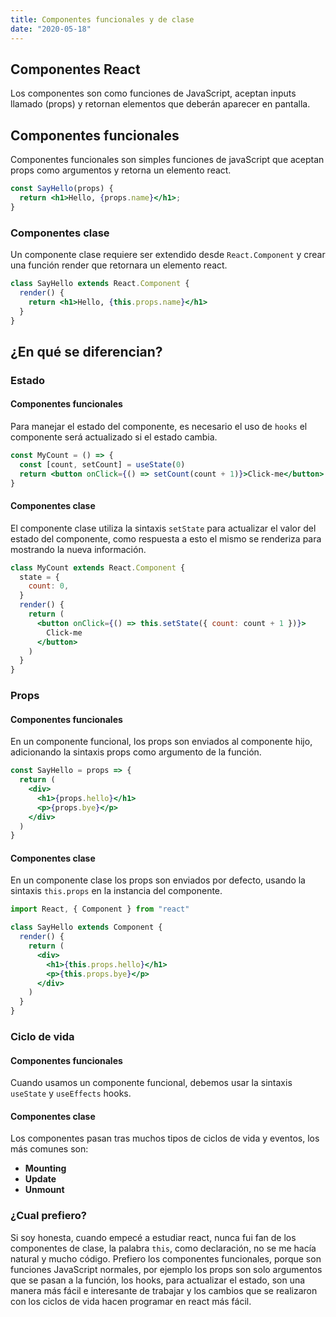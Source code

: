 ```yaml
---
title: Componentes funcionales y de clase
date: "2020-05-18"
---
```


## Componentes React

Los componentes son como funciones de JavaScript, aceptan inputs llamado (props) y retornan elementos que deberán aparecer en pantalla.

## Componentes funcionales

Componentes funcionales son simples funciones de javaScript que aceptan props como argumentos y retorna un elemento react.

```jsx
const SayHello(props) {
  return <h1>Hello, {props.name}</h1>;
}
```

### Componentes clase

Un componente clase requiere ser extendido desde `React.Component` y crear una función render que retornara un elemento react.

```jsx
class SayHello extends React.Component {
  render() {
    return <h1>Hello, {this.props.name}</h1>
  }
}
```

## ¿En qué se diferencian?

### Estado

#### Componentes funcionales

Para manejar el estado del componente, es necesario el uso de `hooks` el componente será actualizado si el estado cambia.

```jsx
const MyCount = () => {
  const [count, setCount] = useState(0)
  return <button onClick={() => setCount(count + 1)}>Click-me</button>
}
```

#### Componentes clase

El componente clase utiliza la sintaxis `setState` para actualizar el valor del estado del componente, como respuesta a esto el mismo se renderiza para mostrando la nueva información.

```jsx
class MyCount extends React.Component {
  state = {
    count: 0,
  }
  render() {
    return (
      <button onClick={() => this.setState({ count: count + 1 })}>
        Click-me
      </button>
    )
  }
}
```

### Props

#### Componentes funcionales

En un componente funcional, los props son enviados al componente hijo, adicionando la sintaxis props como argumento de la función.

```jsx
const SayHello = props => {
  return (
    <div>
      <h1>{props.hello}</h1>
      <p>{props.bye}</p>
    </div>
  )
}
```

#### Componentes clase

En un componente clase los props son enviados por defecto, usando la sintaxis `this.props` en la instancia del componente.

```jsx
import React, { Component } from "react"

class SayHello extends Component {
  render() {
    return (
      <div>
        <h1>{this.props.hello}</h1>
        <p>{this.props.bye}</p>
      </div>
    )
  }
}
```

### Ciclo de vida

#### Componentes funcionales

Cuando usamos un componente funcional, debemos usar la sintaxis `useState` y `useEffects` hooks.

#### Componentes clase

Los componentes pasan tras muchos tipos de ciclos de vida y eventos, los más comunes son:

- **Mounting**
- **Update**
- **Unmount**

### ¿Cual prefiero?

Si soy honesta, cuando empecé a estudiar react, nunca fui fan de los componentes de clase, la palabra `this`, como declaración, no se me hacía natural y mucho código. Prefiero los componentes funcionales, porque son funciones JavaScript normales, por ejemplo los props son solo argumentos que se pasan a la función, los hooks, para actualizar el estado, son una manera más fácil e interesante de trabajar y los cambios que se realizaron con los ciclos de vida hacen programar en react más fácil.
